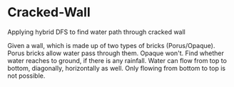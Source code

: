 # Cracked-Wall
Applying hybrid DFS to find water path through cracked wall

Given a wall, which is made up of two types of bricks (Porus/Opaque). Porus bricks allow water pass through them. Opaque won't. Find whether water reaches to ground, if there is any rainfall. Water can flow from top to bottom, diagonally, horizontally as well. Only flowing from bottom to top is not possible.
